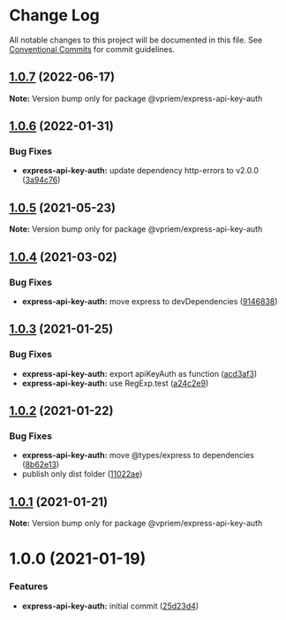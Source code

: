 # Change Log

All notable changes to this project will be documented in this file.
See [Conventional Commits](https://conventionalcommits.org) for commit guidelines.

## [1.0.7](https://github.com/vpriem/ts-monorepo/compare/@vpriem/express-api-key-auth@1.0.6...@vpriem/express-api-key-auth@1.0.7) (2022-06-17)

**Note:** Version bump only for package @vpriem/express-api-key-auth





## [1.0.6](https://github.com/vpriem/ts-monorepo/compare/@vpriem/express-api-key-auth@1.0.5...@vpriem/express-api-key-auth@1.0.6) (2022-01-31)


### Bug Fixes

* **express-api-key-auth:** update dependency http-errors to v2.0.0 ([3a94c76](https://github.com/vpriem/ts-monorepo/commit/3a94c76f7b07a97bb869d3d5b21de285f32ec275))





## [1.0.5](https://github.com/vpriem/ts-monorepo/compare/@vpriem/express-api-key-auth@1.0.4...@vpriem/express-api-key-auth@1.0.5) (2021-05-23)

**Note:** Version bump only for package @vpriem/express-api-key-auth





## [1.0.4](https://github.com/vpriem/ts-monorepo/compare/@vpriem/express-api-key-auth@1.0.3...@vpriem/express-api-key-auth@1.0.4) (2021-03-02)


### Bug Fixes

* **express-api-key-auth:** move express to devDependencies ([9146838](https://github.com/vpriem/ts-monorepo/commit/9146838757fd5f29002e329ebbf7e8462ddd4f37))





## [1.0.3](https://github.com/vpriem/ts-monorepo/compare/@vpriem/express-api-key-auth@1.0.2...@vpriem/express-api-key-auth@1.0.3) (2021-01-25)


### Bug Fixes

* **express-api-key-auth:** export apiKeyAuth as function ([acd3af3](https://github.com/vpriem/ts-monorepo/commit/acd3af33729901dbb516d22bcaa9607b80d8cf25))
* **express-api-key-auth:** use RegExp.test ([a24c2e9](https://github.com/vpriem/ts-monorepo/commit/a24c2e90a05e40c280164da7c1b0558ad927f9f8))





## [1.0.2](https://github.com/vpriem/ts-monorepo/compare/@vpriem/express-api-key-auth@1.0.1...@vpriem/express-api-key-auth@1.0.2) (2021-01-22)


### Bug Fixes

* **express-api-key-auth:** move @types/express to dependencies ([8b62e13](https://github.com/vpriem/ts-monorepo/commit/8b62e13b7224000d485a01be35f14fa798f6f659))
* publish only dist folder ([11022ae](https://github.com/vpriem/ts-monorepo/commit/11022aeeff4b0f147a59b564a7f6fdd3ee63aca2))





## [1.0.1](https://github.com/vpriem/ts-monorepo/compare/@vpriem/express-api-key-auth@1.0.0...@vpriem/express-api-key-auth@1.0.1) (2021-01-21)

**Note:** Version bump only for package @vpriem/express-api-key-auth





# 1.0.0 (2021-01-19)


### Features

* **express-api-key-auth:** initial commit ([25d23d4](https://github.com/vpriem/ts-monorepo/commit/25d23d4537bc2493e80d07960f92cf5bb4f0134c))
